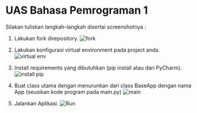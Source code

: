 # UAS Bahasa Pemrograman 1

Silakan tuliskan langkah-langkah disertai screenshotnya :

1. Lakukan fork direpository.
![fork](https://user-images.githubusercontent.com/46749350/57194441-34d6f100-6f71-11e9-9153-3e2377508bf1.png)

2. Lakukan konfigurasi virtual environment pada project anda.
![virtual env](https://user-images.githubusercontent.com/46749350/57194439-343e5a80-6f71-11e9-8b4a-663dc475566f.png)

3. Install requirements yang dibutuhkan (pip install atau dari PyCharm).
![install pip](https://user-images.githubusercontent.com/46749350/57194442-34d6f100-6f71-11e9-9761-ccdff0508674.png)

4. Buat class utama dengan menurunkan dari class BaseApp dengan nama App (seusikan kode
program pada main.py)
![main](https://user-images.githubusercontent.com/46749350/57194437-33a5c400-6f71-11e9-8525-c56979451cc5.png)

5. Jalankan Aplikasi.
![Run](https://user-images.githubusercontent.com/46749350/57194570-95b2f900-6f72-11e9-9108-7f527a10b8e7.png)
